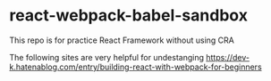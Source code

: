 # react-webpack-babel-sandbox

This repo is for practice React Framework without using CRA

The following sites are very helpful for undestanging
https://dev-k.hatenablog.com/entry/building-react-with-webpack-for-beginners
